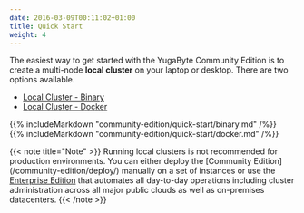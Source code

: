 ```yaml
---
date: 2016-03-09T00:11:02+01:00
title: Quick Start
weight: 4
---
```


 The easiest way to get started with the YugaByte Community Edition is to create a multi-node **local cluster** on your laptop or desktop. There are two options available.

<ul class="nav nav-tabs">
  <li class="active">
    <a data-toggle="tab" href="#binary">
      Local Cluster - Binary
    </a>
  </li>
  <li>
    <a data-toggle="tab" href="#docker">
      Local Cluster - Docker
    </a>
  </li>
</ul>

<div class="tab-content">
  <div id="binary" class="tab-pane fade in active">
    {{% includeMarkdown "community-edition/quick-start/binary.md" /%}}
  </div>
  <div id="docker" class="tab-pane fade">
    {{% includeMarkdown "community-edition/quick-start/docker.md" /%}}
  </div>
</div>


{{< note title="Note" >}}
Running local clusters is not recommended for production environments. You can either deploy the [Community Edition] (/community-edition/deploy/) manually on a set of instances or use the [Enterprise Edition](/enterprise-edition/deploy/) that automates all day-to-day operations including cluster administration across all major public clouds as well as on-premises datacenters.
{{< /note >}}

